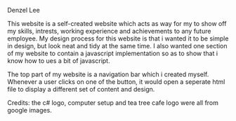 Denzel Lee

This website is a self-created website which acts as way for my to show off my skills, intrests, working experience and achievements to any future employee. 
My design process for this website is that i wanted it to be simple in design, but look neat and tidy at the same time. I also wanted one section of my website to contain a javascript implementation so as to show that i know how to ues a bit of javascript.

The top part of my website is a navigation bar which i created myself. Whenever a user clicks on one of the button, it would open a seperate html file to display a different set of content and design.

Credits: the c# logo, computer setup and tea tree cafe logo were all from google images.